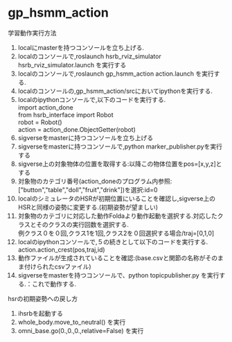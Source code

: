 # gp_hsmm_action   
学習動作実行方法  
1. localにmasterを持つコンソールを立ち上げる.  
2. localのコンソールで,roslaunch hsrb_rviz_simulator hsrb_rviz_simulator.launch を実行する  
3. localのコンソールで,roslaunch gp_hsmm_action action.launch を実行する.  
4. localのコンソールの,gp_hsmm_action/srcにおいてipythonを実行する.  
5. localのipythonコンソールで,以下のコードを実行する.  
import action_done  
from hsrb_interface import Robot  
robot = Robot()  
action = action_done.ObjectGetter(robot)  
6. sigverseをmasterに持つコンソールを立ち上げる  
7. sigverseをmasterに持つコンソールで,python marker_publisher.pyを実行する  
8. sigverse上の対象物体の位置を取得する:以降この物体位置をpos=[x,y,z]とする  
9. 対象物のカテゴリ番号(action_doneのプログラム内参照: ["button","table","doll","fruit","drink"])を選択:id=0  
10. localのシミュレータのHSRが初期位置にいることを確認し,sigverse上のHSRと同様の姿勢に変更する.(初期姿勢が望ましい)  
11. 対象物のカテゴリに対応した動作Foldaより動作起動を選択する.対応したクラスとそのクラスの実行回数を選択する.  
例クラス０を０回,クラス1を1回,クラス2を０回選択する場合/traj=[0,1,0]  
12. localのipythonコンソールで,５の続きとして以下のコードを実行する.
action.action_crest(pos,traj,id)  
13. 動作ファイルが生成されていることを確認:(base.csvと関節の名称がそのまま付けられたcsvファイル)  
14. sigverseをmasterを持つコンソールで、python topicpublisher.py を実行する.：これで動作する.  

hsrの初期姿勢への戻し方  
1. ihsrbを起動する  
2. whole_body.move_to_neutral() を実行  
3. omni_base.go(0.,0.,0.,relative=False) を実行  
